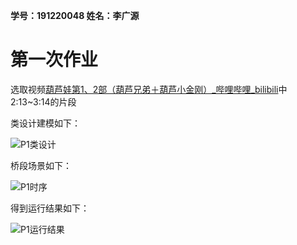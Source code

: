 **学号：191220048	姓名：李广源**

# 第一次作业

选取视频[葫芦娃第1、2部（葫芦兄弟＋葫芦小金刚）_哔哩哔哩_bilibili](https://www.bilibili.com/video/BV1zQ4y1d7dQ?p=8)中2:13~3:14的片段

类设计建模如下：

 ![P1类设计](http://www.plantuml.com/plantuml/png/bLB1Ri8m33sJhyYnQ73Ohkp0L371eRimQMTJF8X8uif9c13Rlwy5kgQb0kqMs-yzso-UEW_iWz4YrU2SJ1d11yQZ68pbqhEo6sd1u4GC7kIUr5gw0c7tJacDbFdbyJYILxcdKItYq7gqEGxl2ztWQENAp2kJIIwO-HkOMunFnRWm1UG-6OeVSLbpcHCNYkpCkGf-_8CVKEkaOHSCoc6BQM67_RG8bP8nP3EovRWSUrbeoB6YnN7Ka8Dz-O93Sc-1UQ0FQFepQJqxe8juQ-LIsYCdhLbachMb-pxW2h6mo3u3NmaiijYDRL3b74qYGlQUK1GdmqdlafF8HjYNxOkJqef88rYvOhNP-kWYokYkNMbeYsofKQYASxgfKHlq_3qUTs-dKssv_IzcT5cTqlctExcpzI8o_9IlFUifX4A8ATfrCFeN)

桥段场景如下：

 ![P1时序](http://www.plantuml.com/plantuml/png/KbV8A2afABRIroylBzTBoip9166zvFnS_RBCbDHyVQSmmwf0aqh35FEKGFi2MmikTGKZAqDZXJe5Ooj34oukX-AInAAIqjmShjIyaioIIivdM-OzNxc5Cx5OmJcnB5L1EIadCJaR9lcoTTApkUl1agK52ihfHOcLN8d99Vb5d4_sJ7-wRDgpXbLWoVpStFmyt_oyufBK8WNbojISdFnogCBdZQkVhcW6gV8epGzFL50kIas1IZtRi0Kg5PnHcWcIIyefJOLAlfZRztJjXEURze7ba_EB2ZBpyroBYrFpae6kBC_8B86hdDqEKvQNc9qALvDUb9gQnyK5zfOkeDUgoqqR2CBFyIcuG7E0FaIzHvItfZzIrKfL3k04d8R_G84IiA4Dq2PfX4rmYkrWk4kqixQVUeMEFQgsxfAAgacbbOLsTxvlVhwPPJjnVcUBedoSYTesxtpW_fYxIqL91o0kf_RH2lf5DgyohmAJ2IPEKLACZxOenlXYhH2QUUNrcxtTpDkNpr_iAHkXEOEMWPbzcect9LFAmNgsYaZ8EjHGkwRrVLvIDhWnmfNyX7gHtLo2UoMWPMHoxD-H5V8G0TCKYCorKroWMw5f4_whtMTntCiJi2QWrddRZ8mUE4xq-OJmgoRFwZ2yWCCPymwPemO7RdA2DbYQpSrDmVoJc0JotsWLobn2B8TS6OMc4Us__vMOkNsaXEeHmkCN5KginZ7ePyY0sznOmhifSmfqCjaF3pv5MH-gDUQD1RUW5Z4_FAyeydRIopj2bg5_YGd3Rw3F0wChBbAVhcWsX0ug5hNSNolUT6d9mfPRRbq46K9scZce-o6bLu1bi2sWIQc3vLTUAGNxPj3eut2aFMq2g2P_2cDRpgKidvKUevGJiA1nnfnoOAYXxKO70-OUmV0B5BhSQj2vNkH7jQ2JMrKrdCvYI49h1bOEdGnorbs3bBShA03UQK6z9EEaiYC1fgVkYklTBcyEODI8rEm3A4lx9X6adCSdJt8PzqGAw4RyI5eslt92RH5Upx3KibA4ZLpAMrL7RTog1WqK65YfTqKOIxqSr_KuYpOyMxZxBGgj75nqKb9XNedvPT1oCEyZI7I-02tF73lH1tCyd6JWwN3Q2nTvz6sDH-iUIVxSw-CfLvk_znVpFx8Rh7yynO9HBr8xu2wHawZySwwNwRlcEBWl4kK9_iG_Mpy0)

得到运行结果如下：

 ![P1运行结果](http://m.qpic.cn/psc?/V12JquZh1rXgeL/45NBuzDIW489QBoVep5mcURmjo*bo6jXmIYTYPpKium2EBL6Iq77m8Dwc4KcdhgX7ijraiYvs0Gz35w4UYeGA9z*upCnhwINO5pVruRYK.k!/b&bo=*QEgAwAAAAADF.0!&rf=viewer_4)